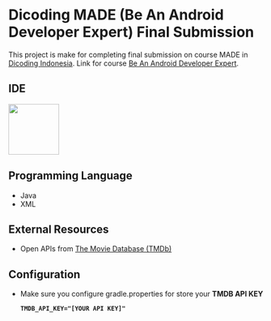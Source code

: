 # Dicoding MADE (Be An Android Developer Expert) Final Submission
This project is make for completing final submission on course MADE in [Dicoding Indonesia](https://dicoding.com). Link for course [Be An Android Developer Expert](https://www.dicoding.com/academies/14/).

## IDE
<img src="https://mir-s3-cdn-cf.behance.net/project_modules/disp/a9326d72465217.5be8ae1c0a8a7.png" width="100px"/>

## Programming Language
- Java
- XML

## External Resources
- Open APIs from [The Movie Database (TMDb)](https://www.themoviedb.org)

## Configuration
- Make sure you configure gradle.properties for store your <b>TMDB API KEY<b>
  ```
  TMDB_API_KEY="[YOUR API KEY]"
  ```
